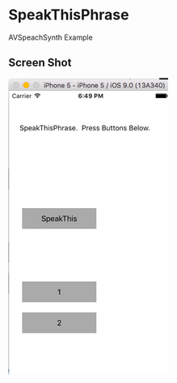 # SpeakThisPhrase
AVSpeachSynth Example
## Screen Shot
![ScreenShot](https://github.com/samuraipapa/SpeakThisPhrase/blob/master/SpeakThis%20ScreenShot.png) 
